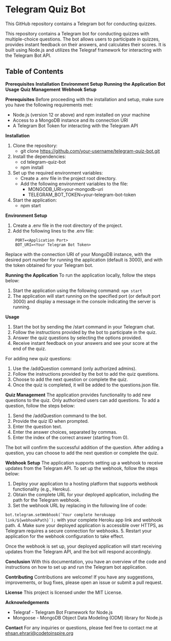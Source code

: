 # Telegram Quiz Bot
This GitHub repository contains a Telegram bot for conducting quizzes.  

This repository contains a Telegram bot for conducting quizzes with multiple-choice questions. The bot allows users to participate in quizzes, provides instant feedback on their answers, and calculates their scores. It is built using Node.js and utilizes the Telegraf framework for interacting with the Telegram Bot API.
<h2>Table of Contents</h2>

**Prerequisites**
**Installation**
**Environment Setup**
**Running the Application**
**Bot Usage**
**Quiz Management**
**Webhook Setup**


**Prerequisites**
 Before proceeding with the installation and setup, make sure you have the following requirements met:

 * Node.js (version 12 or above) and npm installed on your machine
 * Access to a MongoDB instance and its connection URI
 * A Telegram Bot Token for interacting with the Telegram API

**Installation**
  1. Clone the repository:
      * git clone https://github.com/your-username/telegram-quiz-bot.git
  2. Install the dependencies:
      * cd telegram-quiz-bot
      * npm install
  3. Set up the required environment variables:
      * Create a .env file in the project root directory.
      * Add the following environment variables to the file:
        - MONGODB_URI=your-mongodb-uri
        - TELEGRAM_BOT_TOKEN=your-telegram-bot-token
  4. Start the application:
      * npm start

**Environment Setup**
1. Create a .env file in the root directory of the project.
2. Add the following lines to the .env file:
   ```MONGODB_URI=<Your MongoDB URI>
    PORT=<Application Port>
    BOT_URI=<Your Telegram Bot Token>
    ```
Replace <Your MongoDB URI> with the connection URI of your MongoDB instance, <Application Port> with the desired port number for running the application (default is 3000), and <Your Telegram Bot Token> with the token obtained for your Telegram bot.

**Running the Application**
To run the application locally, follow the steps below:
1. Start the application using the following command:
```npm start```
2. The application will start running on the specified port (or default port 3000) and display a message in the console indicating the server is running.
   
**Usage**
  1. Start the bot by sending the /start command in your Telegram chat.
  2. Follow the instructions provided by the bot to participate in the quiz.
  3. Answer the quiz questions by selecting the options provided.
  4. Receive instant feedback on your answers and see your score at the end of the quiz.
  
For adding new quiz questions:

  1. Use the /addQuestion command (only authorized admins).
  2. Follow the instructions provided by the bot to add the quiz questions.
  3. Choose to add the next question or complete the quiz.
  4. Once the quiz is completed, it will be added to the questions.json file.

**Quiz Management**
The application provides functionality to add new questions to the quiz. Only authorized users can add questions. To add a question, follow the steps below:
1. Send the /addQuestion command to the bot.
2. Provide the quiz ID when prompted.
3. Enter the question text.
4. Enter the answer choices, separated by commas.
5. Enter the index of the correct answer (starting from 0).

The bot will confirm the successful addition of the question. After adding a question, you can choose to add the next question or complete the quiz.

**Webhook Setup**
The application supports setting up a webhook to receive updates from the Telegram API. To set up the webhook, follow the steps below:

1. Deploy your application to a hosting platform that supports webhook functionality (e.g., Heroku).
2. Obtain the complete URL for your deployed application, including the path for the Telegram webhook.
3. Set the webhook URL by replacing <complete-herokuapp-link> in the following line of code:

```bot.telegram.setWebhook(`Your complete herokuapp link/${webhookPath}`);```
with your complete Heroku app link and webhook path.
4. Make sure your deployed application is accessible over HTTPS, as Telegram requires a secure connection for webhooks.
5. Restart your application for the webhook configuration to take effect.

Once the webhook is set up, your deployed application will start receiving updates from the Telegram API, and the bot will respond accordingly.

**Conclusion**
With this documentation, you have an overview of the code and instructions on how to set up and run the Telegram bot application. 

**Contributing**
  Contributions are welcome! If you have any suggestions, improvements, or bug fixes, please open an issue or submit a pull request.

**License**
  This project is licensed under the MIT License.

**Acknowledgements**
  * Telegraf - Telegram Bot Framework for Node.js
  * Mongoose - MongoDB Object Data Modeling (ODM) library for Node.js

**Contact**
    For any inquiries or questions, please feel free to contact me at ehsan.ehrari@codetoinspire.org
  
